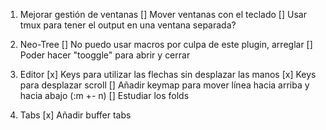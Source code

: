 1. Mejorar gestión de ventanas
    [] Mover ventanas con el teclado
    [] Usar tmux para tener el output en una ventana separada?

2. Neo-Tree
    [] No puedo usar macros por culpa de este plugin, arreglar
    [] Poder hacer "tooggle" para abrir y cerrar

3. Editor
    [x] Keys para utilizar las flechas sin desplazar las manos
    [x] Keys para desplazar scroll
    [] Añadir keymap para mover línea hacia arriba y hacia abajo (:m +- n)
    [] Estudiar los folds

4. Tabs
    [x] Añadir buffer tabs
